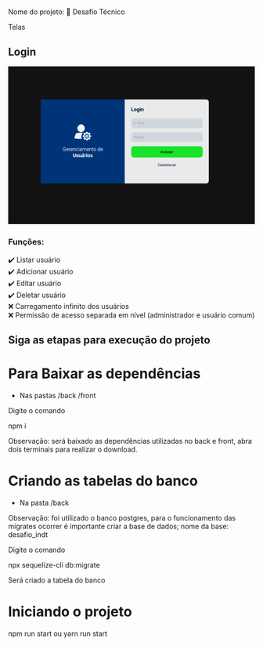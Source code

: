 #
Nome do projeto: 
🚀 Desafio Técnico


Telas

<h2>Login</h2>
<img src="https://raw.githubusercontent.com/hllmweb/desafio/main/login.PNG" />


### Funções: 
✔️ Listar usuário <br />
✔️ Adicionar usuário <br />
✔️ Editar usuário <br />
✔️ Deletar usuário <br />
❌ Carregamento infinito dos usuários <br />
❌ Permissão de acesso separada em nível (administrador e usuário comum) <br />

## Siga as etapas para execução do projeto


# Para Baixar as dependências 
- Nas pastas 
/back
/front

Digite o comando

npm i


Observação: será baixado as dependências utilizadas no back e front, abra dois terminais para realizar o download.

# Criando as tabelas do banco
- Na pasta
/back


Observação: foi utilizado o banco postgres, para o funcionamento das migrates ocorrer é importante criar a base de dados;
nome da base: desafio_indt

Digite o comando

npx sequelize-cli db:migrate

Será criado a tabela do banco




# Iniciando o projeto
npm run start
ou
yarn run start